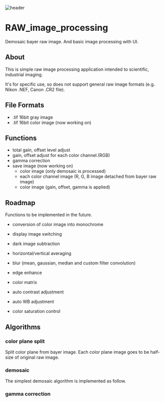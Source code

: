 ![header](C:\Users\HIKO\source\repos\raw_image_prc\RAW_image_processing\img\header.png)



# RAW_image_processing

Demosaic bayer raw image. And basic image processing with UI.



## About

This is simple raw image processing application intended to scientific, industrial imaging.

It's for specific use, so does not support general raw image formats (e.g. Nikon .NEF, Canon .CR2 file).



## File Formats

- .tif 16bit gray image
- .tif 16bit color image (now working on)



## Functions

- total gain, offset level adjust
- gain, offset adjust for each color channel.(RGB)
- gamma correction
- save image (now working on)
  - color image (only demosaic is processed)
  - each color channel image (R, G, B image detached from bayer raw image)
  - color image (gain, offset, gamma is applied)



## Roadmap

Functions to be implemented in the future.

- conversion of color image into monochrome
- display image switching 
- dark image subtraction
- horizontal/vertical averaging

- blur (mean, gaussian, median and custom filter convolution)
- edge enhance
- color matrix
- auto contrast adjustment
- auto WB adjustment
- color saturation control



## Algorithms

### color plane split

Split color plane from bayer image.
Each color plane image goes to be half-size of original raw image.



### demosaic

The simplest demosaic algorithm is implemented as follow.



### gamma correction

